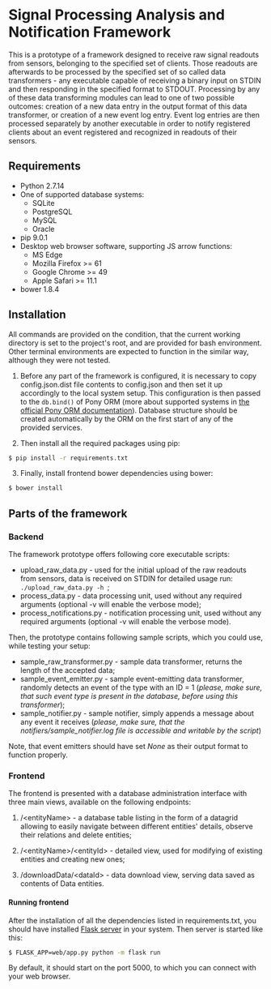 Signal Processing Analysis and Notification Framework
=====================================================

This is a prototype of a framework designed to receive raw signal readouts from sensors, belonging to the specified set
of clients. Those readouts are afterwards to be processed by the specified set of so called data transformers - any
executable capable of receiving a binary input on STDIN and then responding in the specified format to STDOUT.
Processing by any of these data transforming modules can lead to one of two possible outcomes: creation of a new data
entry in the output format of this data transformer, or creation of a new event log entry. Event log entries are then
processed separately by another executable in order to notify registered clients about an event registered and
recognized in readouts of their sensors.

Requirements
------------
* Python 2.7.14
* One of supported database systems:
	* SQLite
	* PostgreSQL
	* MySQL
	* Oracle
* pip 9.0.1
* Desktop web browser software, supporting JS arrow functions:
	* MS Edge
	* Mozilla Firefox >= 61
	* Google Chrome >= 49
	* Apple Safari >= 11.1
* bower 1.8.4

Installation
------------

All commands are provided on the condition, that the current working directory is set to the project's root, and are
provided for bash environment. Other terminal environments are expected to function in the similar way, although they
were not tested.  

1. Before any part of the framework is configured, it is necessary to copy config.json.dist file contents to config.json
and then set it up accordingly to the local system setup. This configuration is then passed to the `db.bind()` of Pony
ORM (more about supported systems in [the official Pony ORM documentation](https://docs.ponyorm.com/database.html)).
Database structure should be created automatically by the ORM on the first start of any of the provided services.

2. Then install all the required packages using pip:
```bash
$ pip install -r requirements.txt
```

3. Finally, install frontend bower dependencies using bower:
```bash
$ bower install
```

Parts of the framework
----------------------

### Backend

The framework prototype offers following core executable scripts:

* upload_raw_data.py - used for the initial upload of the raw readouts from sensors, data is received on STDIN for
	detailed usage run: `./upload_raw_data.py -h `;
* process_data.py - data processing unit, used without any required arguments (optional -v will enable the verbose mode);
* process_notifications.py - notification processing unit, used without any required arguments (optional -v will enable
	the verbose mode).

Then, the prototype contains following sample scripts, which you could use, while testing your setup:

* sample_raw_transformer.py - sample data transformer, returns the length of the accepted data;
* sample_event_emitter.py - sample event-emitting data transformer, randomly detects an event of the type with an
	ID = 1 (*please, make sure, that such event type is present in the database, before using this transformer*);
* sample_notifier.py - sample notifier, simply appends a message about any event it receives (*please, make sure, that
	the notifiers/sample_notifier.log file is accessible and writable by the script*)
	
Note, that event emitters should have set *None* as their output format to function properly.
	
### Frontend

The frontend is presented with a database administration interface with three main views, available on the
following endpoints:

1. /\<entityName\> - a database table listing in the form of a datagrid allowing to easily navigate between different
	entities' details, observe their relations and delete entities;
	
2. /\<entityName\>/\<entityId\> - detailed view, used for modifying of existing entities and creating new ones;

3. /downloadData/\<dataId\> - data download view, serving data saved as contents of Data entities.

#### Running frontend

After the installation of all the dependencies listed in requirements.txt, you should have installed
[Flask server](http://flask.pocoo.org/) in your system. Then server is started like this:

```bash
$ FLASK_APP=web/app.py python -m flask run
```

By default, it should start on the port 5000, to which you can connect with your web browser.
